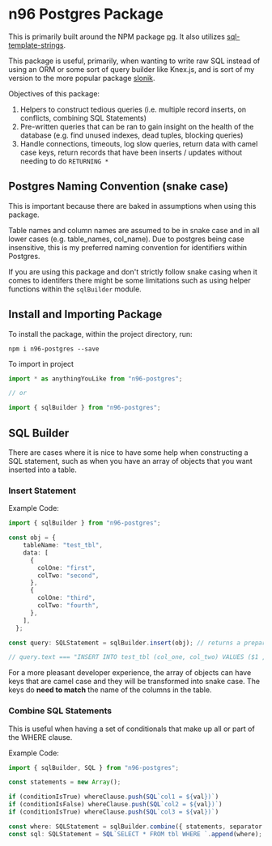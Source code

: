 # n96 Postgres Package

This is primarily built around the NPM package [pg](https://www.npmjs.com/package/pg). It also utilizes [sql-template-strings](https://www.npmjs.com/package/sql-template-strings).

This package is useful, primarily, when wanting to write raw SQL instead of using an ORM or some sort of query builder like Knex.js, and is sort of my version to the more popular package [slonik](https://www.npmjs.com/package/slonik).

Objectives of this package:

1. Helpers to construct tedious queries (i.e. multiple record inserts, on conflicts, combining SQL Statements)
2. Pre-written queries that can be ran to gain insight on the health of the database (e.g. find unused indexes, dead tuples, blocking queries)
3. Handle connections, timeouts, log slow queries, return data with camel case keys, return records that have been inserts / updates without needing to do `RETURNING *`

## Postgres Naming Convention (snake case)

This is important because there are baked in assumptions when using this package.

Table names and column names are assumed to be in snake case and in all lower cases (e.g. table_names, col_name). Due to postgres being case insensitive, this is my preferred naming convention for identifiers within Postgres.

If you are using this package and don't strictly follow snake casing when it comes to identifers there might be some limitations such as using helper functions within the `sqlBuilder` module.

## Install and Importing Package

To install the package, within the project directory, run:

```terminal
npm i n96-postgres --save
```

To import in project

```typescript
import * as anythingYouLike from "n96-postgres";

// or

import { sqlBuilder } from "n96-postgres";
```

## SQL Builder

There are cases where it is nice to have some help when constructing a SQL statement, such as when you have an array of objects that you want inserted into a table.

### Insert Statement

Example Code:

```typescript
import { sqlBuilder } from "n96-postgres";

const obj = {
    tableName: "test_tbl",
    data: [
      {
        colOne: "first",
        colTwo: "second",
      },
      {
        colOne: "third",
        colTwo: "fourth",
      },
    ],
  };

const query: SQLStatement = sqlBuilder.insert(obj); // returns a prepared statement

// query.text === "INSERT INTO test_tbl (col_one, col_two) VALUES ($1 , $2) , ($3 , $4)"
```

For a more pleasant developer experience, the array of objects can have keys that are camel case and they will be transformed into snake case. The keys do **need to match** the name of the columns in the table.

### Combine SQL Statements

This is useful when having a set of conditionals that make up all or part of the WHERE clause.

Example Code:

```typescript
import { sqlBuilder, SQL } from "n96-postgres";

const statements = new Array();

if (conditionIsTrue) whereClause.push(SQL`col1 = ${val})`)
if (conditionIsFalse) whereClause.push(SQL`col2 = ${val})`)
if (conditionIsTrue) whereClause.push(SQL`col3 = ${val})`)

const where: SQLStatement = sqlBuilder.combine({ statements, separator: "AND" });
const sql: SQLStatement = SQL`SELECT * FROM tbl WHERE `.append(where);
```
